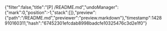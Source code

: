 {"filter":false,"title":"[P] /README.md","undoManager":{"mark":0,"position":-1,"stack":[]},"preview":{"path":"/README.md","previewer":"preview.markdown"},"timestamp":1428910160311,"hash":"67452301efcdab8998badcfe10325476c3d2e1f0"}
